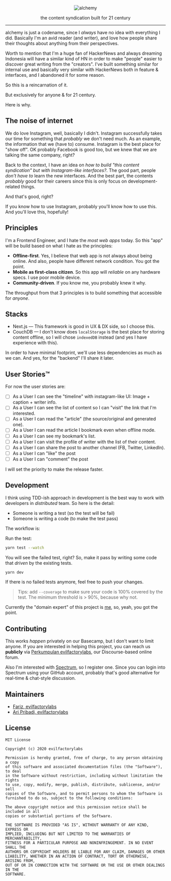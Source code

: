 <div align="center">

![alchemy](https://i.imgur.com/eE2rJ0x.png)

the content syndication built for 21 century

</div>

---

alchemy is just a codename, since I *always* have no idea with everything I did. Basically I'm an avid reader (and writer),
and love how people share their thoughts about anything from their perspectives.

Worth to mention that I'm a huge fan of HackerNews and always dreaming Indonesia will have a similar kind of HN
in order to make "people" easier to discover great writing from the "creators". I've built something similar for
internal use and basically very similar with HackerNews both in feature & interfaces, and I abandoned it for some
reason.

So this is a reincarnation of it.

But exclusively for anyone & for 21 century.

Here is why.

## The noise of internet

We do love Instagram, well, basically I didn't. Instagram successfully takes our time for something that *probably*
we don't need much. As an example, the information that we (have to) consume. Instagram is the best place for "show off".
OK probably Facebook is good too, but we knew that we are talking the same company, right?

Back to the context, I have an idea on *how to build "this content syndication" but with Instagram-like interfaces?*. The
good part, people *don't have to* learn the new interfaces. And the best part, the contents *probably* good for their careers
since this is only focus on development-related things.

And that's good, right?

If you know how to use Instagram, probably you'll know how to use this. And you'll love this, hopefully!

## Principles

I'm a Frontend Engineer, and I hate the *most web apps* today. So this "app" will be build based on what I hate as the
principles:

- **Offline-first**. Yes, I believe that web app is not always about being online. And also, people have different network
  condition. You got the point.
- **Mobile as first-class citizen**. So this app will *reliable* on any hardware specs. I use poor mobile device.
- **Community-driven**. If you know me, you probably knew it why.

The throughput from that 3 principles is to build something that accessible for *anyone*.

## Stacks

- Next.js — This framework is good in UX & DX side, so I choose this.
- CouchDB — I don't know does `localStorage` is the best place for storing content offline, so I will chose `indexedDB` instead
  (and yes I have experience with this).

In order to have minimal footprint, we'll use less dependencies as much as we can. And yes, for the "backend" I'll share
it later.

## User Stories™

For now the user stories are:

- [ ] As a User I can see the "timeline" with instagram-like UI: Image + caption + writer info.
- [ ] As a User I can see the list of content so I can "visit" the link that I'm interested.
- [ ] As a User I can read the "article" (the source/original and generated one).
- [ ] As a User I can read the article I bookmark even when offline mode.
- [ ] As a User I can see my bookmark's list.
- [ ] As a User I can visit the profile of writer with the list of their content.
- [ ] As a User I can share the post to another channel (FB, Twitter, LinkedIn).
- [ ] As a User I can "like" the post
- [ ] As a User I can "comment" the post

I will set the priority to make the release faster.

## Development

I think using TDD-ish approach in development is the best way to work with developers in *distributed* team.
So here is the detail:

- Someone is writing a test (so the test will be fail)
- Someone is writing a code (to make the test pass)

The workflow is:

Run the test:

```bash
yarn test --watch
```

You will see the failed test, right? So, make it pass by writing some code that *driven* by the existing tests.

```bash
yarn dev
```

If there is no failed tests anymore, feel free to push your changes.

> Tips: add `--coverage` to make sure your code is 100% covered by the test. The minimum threshold is > 90%,
because why not.

Currently the "domain expert" of this project is [me](https://github.com/faultable), so, yeah, you got the point.

## Contributing

This works *happen* privately on our Basecamp, but I don't want to limit anyone. If you are interested in helping this project,
you can reach us **publicly** via [Perkumpulan evilfactorylabs](https://evlfctry.pro/perkumpulan), our Discourse-based
online forum.

Also I'm interested with [Spectrum](https://spectrum.chat/evilfactorylabs/alchemy), so I register one. Since you can login
into Spectrum using your GitHub account, probably that's good alternative for real-time & chat-style discussion.

## Maintainers

- [Fariz, evilfactorylabs](https://github.com/faultable)
- [Ari Pribadi, evilfactorylabs](https://github.com/chorzkie)

## License

```
MIT License

Copyright (c) 2020 evilfactorylabs

Permission is hereby granted, free of charge, to any person obtaining a copy
of this software and associated documentation files (the "Software"), to deal
in the Software without restriction, including without limitation the rights
to use, copy, modify, merge, publish, distribute, sublicense, and/or sell
copies of the Software, and to permit persons to whom the Software is
furnished to do so, subject to the following conditions:

The above copyright notice and this permission notice shall be included in all
copies or substantial portions of the Software.

THE SOFTWARE IS PROVIDED "AS IS", WITHOUT WARRANTY OF ANY KIND, EXPRESS OR
IMPLIED, INCLUDING BUT NOT LIMITED TO THE WARRANTIES OF MERCHANTABILITY,
FITNESS FOR A PARTICULAR PURPOSE AND NONINFRINGEMENT. IN NO EVENT SHALL THE
AUTHORS OR COPYRIGHT HOLDERS BE LIABLE FOR ANY CLAIM, DAMAGES OR OTHER
LIABILITY, WHETHER IN AN ACTION OF CONTRACT, TORT OR OTHERWISE, ARISING FROM,
OUT OF OR IN CONNECTION WITH THE SOFTWARE OR THE USE OR OTHER DEALINGS IN THE
SOFTWARE.
```
